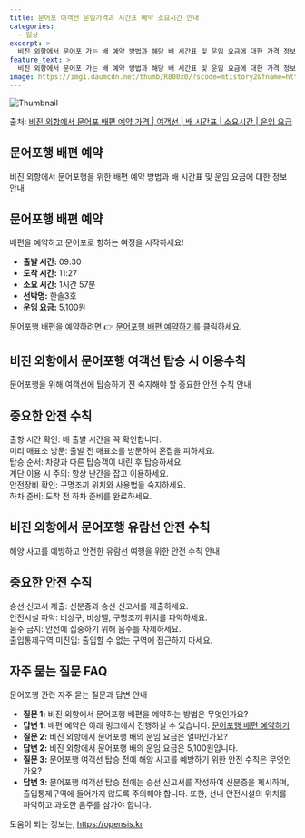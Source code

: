```yaml
---
title: 문어포 여객선 운임가격과 시간표 예약 소요시간 안내
categories:
  - 일상
excerpt: >
  비진 외항에서 문어포 가는 배 예약 방법과 해당 배 시간표 및 운임 요금에 대한 가격 정보를 안내 드리겠습니다. 안전하고 재밋는 문어포행 여행을 위해 아래 정보 참고하시기 바랍니다. 문어포행 배편 예약하기 👈 클릭비진 외항에서 문어포행 배 시간표출발 시간도착 시간소요 시간선박명요금09:3011:271시간 57분한솔3호5,100원문어포행 배편 예약하기 👈 클릭비진 외항에서 문어포행 여객선 탑승 시 이용수칙비진 외항에서 문어포행을 하는 여객선에 탑승하기 전 꼭 숙지해야 할 중요한 안전 수칙들이 있습니다. 탑승 전 확인해야 할 중요한 사항들:출항 시간 확인: 배 출발 시간을 꼭 확인합니다.미리 매표소 방문: 출발 직전에 혼잡을 피하기 위해 충분한 여유시간을 가지기 위해 미리 매표소로 방문합니다.탑승 순서: 배..
feature_text: >
  비진 외항에서 문어포 가는 배 예약 방법과 해당 배 시간표 및 운임 요금에 대한 가격 정보를 안내 드리겠습니다. 안전하고 재밋는 문어포행 여행을 위해 아래 정보 참고하시기 바랍니다. 문어포행 배편 예약하기 👈 클릭비진 외항에서 문어포행 배 시간표출발 시간도착 시간소요 시간선박명요금09:3011:271시간 57분한솔3호5,100원문어포행 배편 예약하기 👈 클릭비진 외항에서 문어포행 여객선 탑승 시 이용수칙비진 외항에서 문어포행을 하는 여객선에 탑승하기 전 꼭 숙지해야 할 중요한 안전 수칙들이 있습니다. 탑승 전 확인해야 할 중요한 사항들:출항 시간 확인: 배 출발 시간을 꼭 확인합니다.미리 매표소 방문: 출발 직전에 혼잡을 피하기 위해 충분한 여유시간을 가지기 위해 미리 매표소로 방문합니다.탑승 순서: 배..
image: https://img1.daumcdn.net/thumb/R800x0/?scode=mtistory2&fname=https%3A%2F%2Fblog.kakaocdn.net%2Fdn%2FbFeDcg%2FbtsHB4GHfkS%2Fe2rvuzXhLHjD9ngNwd48O0%2Fimg.webp
---
```


![Thumbnail](https://img1.daumcdn.net/thumb/R800x0/?scode=mtistory2&fname=https%3A%2F%2Fblog.kakaocdn.net%2Fdn%2FbFeDcg%2FbtsHB4GHfkS%2Fe2rvuzXhLHjD9ngNwd48O0%2Fimg.webp)

<p>출처: <a href="https://opensis.kr/entry/%EB%B9%84%EC%A7%84-%EC%99%B8%ED%95%AD%EC%97%90%EC%84%9C-%EB%AC%B8%EC%96%B4%ED%8F%AC-%EB%B0%B0%ED%8E%B8-%EC%98%88%EC%95%BD-%EA%B0%80%EA%B2%A9-%EC%97%AC%EA%B0%9D%EC%84%A0-%EB%B0%B0-%EC%8B%9C%EA%B0%84%ED%91%9C-%EC%86%8C%EC%9A%94%EC%8B%9C%EA%B0%84-%EC%9A%B4%EC%9E%84-%EC%9A%94%EA%B8%88" rel="dofollow">비진 외항에서 문어포 배편 예약 가격 | 여객선 | 배 시간표 | 소요시간 | 운임 요금</a> </p>

## 문어포행 배편 예약

비진 외항에서 문어포행을 위한 배편 예약 방법과 배 시간표 및 운임 요금에 대한 정보 안내

## 문어포행 배편 예약

배편을 예약하고 문어포로 향하는 여정을 시작하세요!

  * **출발 시간:** 09:30
  * **도착 시간:** 11:27
  * **소요 시간:** 1시간 57분
  * **선박명:** 한솔3호
  * **운임 요금:** 5,100원

문어포행 배편을 예약하려면 👉 [문어포행 배편 예약하기](https://opensis.kr/entry/%EB%B9%84%EC%A7%84-%EC%99%B8%ED%95%AD%EC%97%90%EC%84%9C-%EB%AC%B8%EC%96%B4%ED%8F%AC-%EB%B0%B0%ED%8E%B8-%EC%98%88%EC%95%BD-%EA%B0%80%EA%B2%A9-%EC%97%AC%EA%B0%9D%EC%84%A0-%EB%B0%B0-%EC%8B%9C%EA%B0%84%ED%91%9C-%EC%86%8C%EC%9A%94%EC%8B%9C%EA%B0%84-%EC%9A%B4%EC%9E%84-%EC%9A%94%EA%B8%88)를 클릭하세요.

## 비진 외항에서 문어포행 여객선 탑승 시 이용수칙

문어포행을 위해 여객선에 탑승하기 전 숙지해야 할 중요한 안전 수칙 안내

**중요한 안전 수칙**  
---  
출항 시간 확인: 배 출발 시간을 꼭 확인합니다.  
미리 매표소 방문: 출발 전 매표소를 방문하여 혼잡을 피하세요.  
탑승 순서: 차량과 다른 탑승객이 내린 후 탑승하세요.  
계단 이용 시 주의: 항상 난간을 잡고 이용하세요.  
안전장비 확인: 구명조끼 위치와 사용법을 숙지하세요.  
하차 준비: 도착 전 하차 준비를 완료하세요.  
  
## 비진 외항에서 문어포행 유람선 안전 수칙

해양 사고를 예방하고 안전한 유람선 여행을 위한 안전 수칙 안내

**중요한 안전 수칙**  
---  
승선 신고서 제출: 신분증과 승선 신고서를 제출하세요.  
안전시설 파악: 비상구, 비상벨, 구명조끼 위치를 파악하세요.  
음주 금지: 안전에 집중하기 위해 음주를 자제하세요.  
출입통제구역 미진입: 출입할 수 없는 구역에 접근하지 마세요.  
  
## 자주 묻는 질문 FAQ

문어포행 관련 자주 묻는 질문과 답변 안내

  * **질문 1:** 비진 외항에서 문어포행 배편을 예약하는 방법은 무엇인가요?
  * **답변 1:** 배편 예약은 아래 링크에서 진행하실 수 있습니다. [문어포행 배편 예약하기](https://opensis.kr/entry/%EB%B9%84%EC%A7%84-%EC%99%B8%ED%95%AD%EC%97%90%EC%84%9C-%EB%AC%B8%EC%96%B4%ED%8F%AC-%EB%B0%B0%ED%8E%B8-%EC%98%88%EC%95%BD-%EA%B0%80%EA%B2%A9-%EC%97%AC%EA%B0%9D%EC%84%A0-%EB%B0%B0-%EC%8B%9C%EA%B0%84%ED%91%9C-%EC%86%8C%EC%9A%94%EC%8B%9C%EA%B0%84-%EC%9A%B4%EC%9E%84-%EC%9A%94%EA%B8%88)
  * **질문 2:** 비진 외항에서 문어포행 배의 운임 요금은 얼마인가요?
  * **답변 2:** 비진 외항에서 문어포행 배의 운임 요금은 5,100원입니다.
  * **질문 3:** 문어포행 여객선 탑승 전에 해양 사고를 예방하기 위한 안전 수칙은 무엇인가요?
  * **답변 3:** 문어포행 여객선 탑승 전에는 승선 신고서를 작성하여 신분증을 제시하며, 출입통제구역에 들어가지 않도록 주의해야 합니다. 또한, 선내 안전시설의 위치를 파악하고 과도한 음주를 삼가야 합니다.

 

도움이 되는 정보는, <a href="https://opensis.kr" rel="dofollow">https://opensis.kr</a>


